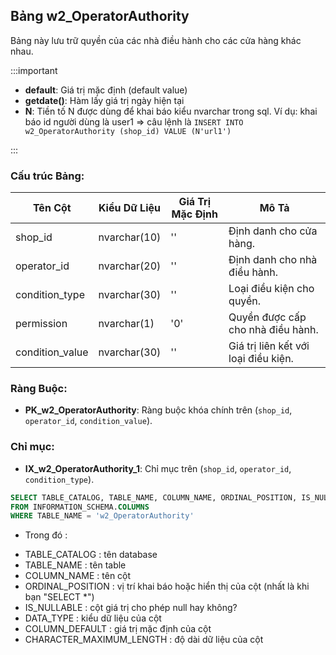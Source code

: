 ## Bảng w2_OperatorAuthority

Bảng này lưu trữ quyền của các nhà điều hành cho các cửa hàng khác nhau.

:::important

+ **default**: Giá trị mặc định (default value)
+ **getdate()**: Hàm lấy giá trị ngày hiện tại
+ **N**: Tiền tố N được dùng để khai báo kiểu nvarchar trong sql. Ví dụ: khai báo id người dùng là user1 => câu lệnh là `INSERT INTO w2_OperatorAuthority (shop_id) VALUE (N'url1')`

:::

### Cấu trúc Bảng:

| Tên Cột        | Kiểu Dữ Liệu | Giá Trị Mặc Định | Mô Tả                                     |
|----------------|--------------|------------------|-------------------------------------------|
| shop_id        | nvarchar(10) | ''               | Định danh cho cửa hàng.                  |
| operator_id    | nvarchar(20) | ''               | Định danh cho nhà điều hành.             |
| condition_type | nvarchar(30) | ''               | Loại điều kiện cho quyền.                |
| permission     | nvarchar(1)  | '0'              | Quyền được cấp cho nhà điều hành.        |
| condition_value| nvarchar(30) | ''               | Giá trị liên kết với loại điều kiện.     |

### Ràng Buộc:

- **PK_w2_OperatorAuthority**: Ràng buộc khóa chính trên (`shop_id`, `operator_id`, `condition_value`).

### Chỉ mục:

- **IX_w2_OperatorAuthority_1**: Chỉ mục trên (`shop_id`, `operator_id`, `condition_type`).

```sql
SELECT TABLE_CATALOG, TABLE_NAME, COLUMN_NAME, ORDINAL_POSITION, IS_NULLABLE, DATA_TYPE, CHARACTER_MAXIMUM_LENGTH, COLUMN_DEFAULT
FROM INFORMATION_SCHEMA.COLUMNS
WHERE TABLE_NAME = 'w2_OperatorAuthority'
```

* Trong đó :

- TABLE_CATALOG : tên database
- TABLE_NAME : tên table
- COLUMN_NAME : tên cột
- ORDINAL_POSITION : vị trí khai báo hoặc hiển thị của cột (nhất là khi bạn "SELECT *")
- IS_NULLABLE : cột giá trị cho phép null hay không?
- DATA_TYPE : kiểu dữ liệu của cột
- COLUMN_DEFAULT : giá trị mặc định của cột
- CHARACTER_MAXIMUM_LENGTH : độ dài dữ liệu của cột
